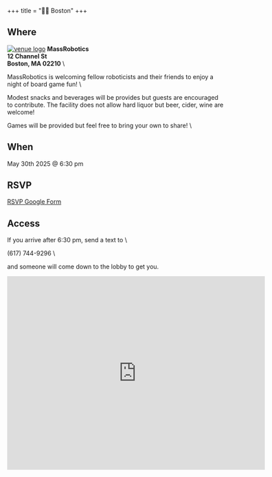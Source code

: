 +++
title = "🫘🌆 Boston"
+++
<!-- [![venue logo](/images/boston/faneuilhall.png)](https://boardgamenightwg.com/boston) -->

## Where
[![venue logo](/images/logos/MassRobotics_logo.jpg)](https://massrobotics.org/)
**MassRobotics** \
**12 Channel St** \
**Boston, MA 02210** \

MassRobotics is welcoming fellow roboticists and their friends to enjoy a night of board game fun! \

<!-- **Please be sure to RSVP by noon on 11/13/2024 as a list of names is required to be given ahead of the event.** -->
<!-- **This includes the names of any plus ones that are attending. You can add their name as a comment in the RSVP form.**\ -->

<!-- The hosts will be collecting people from the lobby and bringing them to where games will be hosted. \ -->
<!-- The AI Institute will provide pizza, snacks, and non alcoholic beverages. \ -->
<!-- The event is alcohol free. \ -->
Modest snacks and beverages will be provides but guests are encouraged to contribute.
The facility does not allow hard liquor but beer, cider, wine are welcome!

Games will be provided but feel free to bring your own to share! \
<!-- Photographs will not be allowed to be taken. \ -->

## When
May 30th 2025 @ 6:30 pm
<!-- TBD -->

## RSVP
<a href="https://forms.gle/BQB9adVw3n9gyEss5">RSVP Google Form</a>

## Access
If you arrive after 6:30 pm, send a text to \

(617) 744-9296 \

and someone will come down to the lobby to get you.
<iframe src="https://www.google.com/maps/embed?pb=!1m18!1m12!1m3!1d2948.8601334359646!2d-71.03933552389141!3d42.34550527119425!2m3!1f0!2f0!3f0!3m2!1i1024!2i768!4f13.1!3m3!1m2!1s0x89e37a9cc3f584d1%3A0x8c8e5f7687f79f80!2sMassRobotics!5e0!3m2!1sen!2sus!4v1747251645730!5m2!1sen!2sus" width="600" height="450" style="border:0;" allowfullscreen="" loading="lazy" referrerpolicy="no-referrer-when-downgrade"></iframe>
